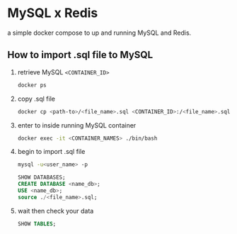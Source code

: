 # MySQL x Redis
a simple docker compose to up and running MySQL and Redis.

## How to import .sql file to MySQL

1. retrieve MySQL `<CONTAINER_ID>`

    ```bash
    docker ps
    ```

2. copy .sql file

    ```bash
    docker cp <path-to>/<file_name>.sql <CONTAINER_ID>:/<file_name>.sql
    ```

3. enter to inside running MySQL container

    ```bash
    docker exec -it <CONTAINER_NAMES> ./bin/bash
    ```

4. begin to import .sql file

    ```bash
    mysql -u<user_name> -p
    ```

    ```sql
    SHOW DATABASES;
    CREATE DATABASE <name_db>;
    USE <name_db>;
    source ./<file_name>.sql;
    ```

5. wait then check your data

    ```sql
    SHOW TABLES;
    ```
